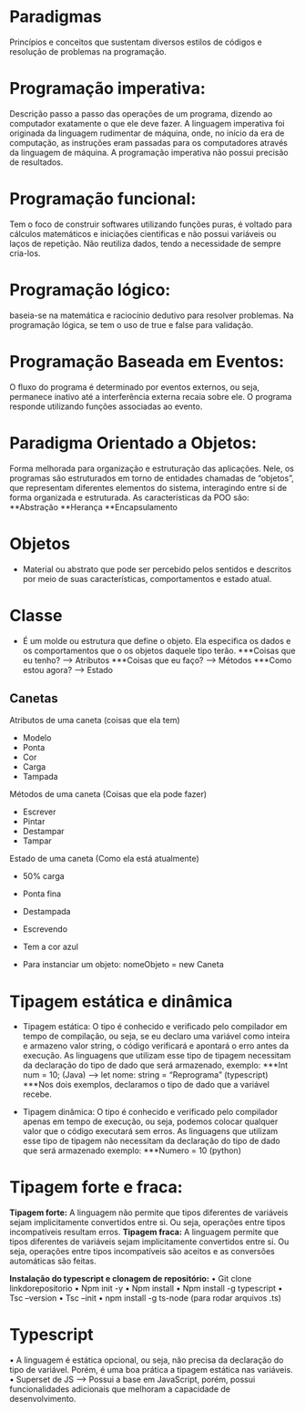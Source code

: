 # Paradigmas
Princípios e conceitos que sustentam diversos estilos de códigos e resolução de problemas na programação.

# Programação imperativa: 
Descrição passo a passo das operações de um programa, dizendo ao computador exatamente o que ele deve fazer. A linguagem imperativa foi originada da linguagem rudimentar de máquina, onde, no início da era de computação, as instruções eram passadas para os computadores através da linguagem de máquina. A programação imperativa não possui precisão de resultados.

# Programação funcional: 
Tem o foco de construir softwares utilizando funções puras, é voltado para cálculos matemáticos e iniciações cientificas e não possui variáveis ou laços de repetição. Não reutiliza dados, tendo a necessidade de sempre cria-los.

# Programação lógico: 
baseia-se na matemática e raciocínio dedutivo para resolver problemas. Na programação lógica, se tem o uso de true e false para validação.

# Programação Baseada em Eventos: 
O fluxo do programa é determinado por eventos externos, ou seja, permanece inativo até a interferência externa recaia sobre ele. O programa responde utilizando funções associadas ao evento.

# Paradigma Orientado a Objetos: 
Forma melhorada para organização e estruturação das aplicações. Nele, os programas são estruturados em torno de entidades chamadas de “objetos”, que representam diferentes elementos do sistema, interagindo entre si de forma organizada e estruturada. As características da POO são:
**Abstração
**Herança
**Encapsulamento

# Objetos
* Material ou abstrato que pode ser percebido pelos sentidos e descritos por meio de suas características, comportamentos e estado atual.

# Classe
* É um molde ou estrutura que define o objeto. Ela especifica os dados e os comportamentos que o os objetos daquele tipo terão.
***Coisas que eu tenho? --> Atributos
***Coisas que eu faço? --> Métodos
***Como estou agora? --> Estado

## Canetas
Atributos de uma caneta (coisas que ela tem)
* Modelo
* Ponta
* Cor
* Carga
* Tampada

Métodos de uma caneta (Coisas que ela pode fazer)
* Escrever
* Pintar
* Destampar
* Tampar

Estado de uma caneta (Como ela está atualmente)
* 50% carga
* Ponta fina
* Destampada
* Escrevendo
* Tem a cor azul

* Para instanciar um objeto: nomeObjeto = new Caneta

# Tipagem estática e dinâmica
* Tipagem estática: O tipo é conhecido e verificado pelo compilador em tempo de compilação, ou seja, se eu declaro uma variável como inteira e armazeno valor string, o código verificará e apontará o erro antes da execução. As linguagens que utilizam esse tipo de tipagem necessitam da declaração do tipo de dado que será armazenado, exemplo:
***Int num = 10; (Java) --> let nome: string = “Reprograma” (typescript)
***Nos dois exemplos, declaramos o tipo de dado que a variável recebe.

* Tipagem dinâmica: O tipo é conhecido e verificado pelo compilador apenas em tempo de execução, ou seja, podemos colocar qualquer valor que o código executará sem erros. As linguagens que utilizam esse tipo de tipagem não necessitam da declaração do tipo de dado que será armazenado exemplo:
***Numero = 10 (python)
 

# Tipagem forte e fraca:
__Tipagem forte:__ A linguagem não permite que tipos diferentes de variáveis sejam implicitamente convertidos entre si. Ou seja, operações entre tipos incompatíveis resultam erros.
__Tipagem fraca:__ A linguagem permite que tipos diferentes de variáveis sejam implicitamente convertidos entre si. Ou seja, operações entre tipos incompatíveis são aceitos e as conversões automáticas são feitas.
 
__Instalação do typescript e clonagem de repositório:__
•	Git clone linkdorepositorio
•	Npm init -y
•	Npm install
•	Npm install -g typescript
•	Tsc –version
•	Tsc –init
•	npm install -g ts-node (para rodar arquivos .ts)

# Typescript
•	A linguagem é estática opcional, ou seja, não precisa da declaração do tipo de variável. Porém, é uma boa prática a tipagem estática nas variáveis.
•	Superset de JS --> Possui a base em JavaScript, porém, possui funcionalidades adicionais que melhoram a capacidade de desenvolvimento.
